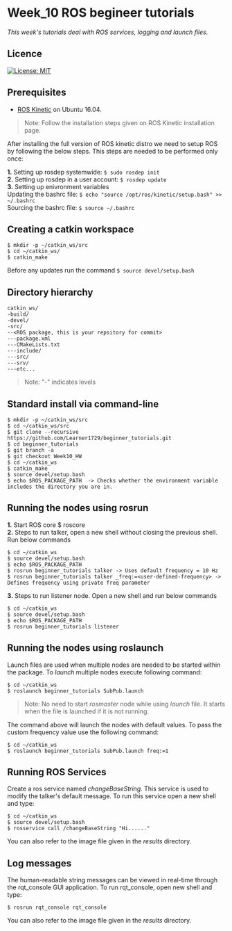 # Week_10 ROS begineer tutorials

*This week's tutorials deal with ROS services, logging and launch files.*

## Licence
[![License: MIT](https://img.shields.io/badge/License-MIT-blue.svg)](https://opensource.org/licenses/MIT)

## Prerequisites 

* [ROS Kinetic](https://wiki.ros.org/ROS/Installation) on Ubuntu 16.04. 

>Note: Follow the installation steps given on ROS Kinetic installation page. 

After installing the full version of ROS kinetic distro we need to setup ROS by following the below steps. This steps are needed to be performed only once:

**1.** Setting up rosdep systemwide: `$ sudo rosdep init` <br/>
**2.** Setting up rosdep in a user account: `$ rosdep update` <br/>
**3.** Setting up enivronment variables <br/>
   Updating the bashrc file: `$ echo "source /opt/ros/kinetic/setup.bash" >> ~/.bashrc` <br/>
   Sourcing the bashrc file: `$ source ~/.bashrc` <br/>

## Creating a catkin workspace

```
$ mkdir -p ~/catkin_ws/src
$ cd ~/catkin_ws/
$ catkin_make
```
Before any updates run the command `$ source devel/setup.bash` 

## Directory hierarchy
``` 
catkin_ws/
-build/
-devel/
-src/
--<ROS package, this is your repsitory for commit>
---package.xml
---CMakeLists.txt
---include/
---src/
---srv/
---etc...
```
>Note: "-" indicates levels

## Standard install via command-line

```
$ mkdir -p ~/catkin_ws/src
$ cd ~/catkin_ws/src
$ git clone --recursive https://github.com/Learner1729/beginner_tutorials.git
$ cd beginner_tutorials
$ git branch -a
$ git checkout Week10_HW
$ cd ~/catkin_ws
$ catkin_make
$ source devel/setup.bash
$ echo $ROS_PACKAGE_PATH  -> Checks whether the environment variable includes the directory you are in.
```
## Running the nodes using rosrun

**1.** Start ROS core $ roscore <br/>
**2.** Steps to run talker, open a new shell without closing the previous shell. <br/>
   Run below commands
   ```
   $ cd ~/catkin_ws
   $ source devel/setup.bash
   $ echo $ROS_PACKAGE_PATH
   $ rosrun beginner_tutorials talker -> Uses default frequency = 10 Hz
   $ rosrun beginner_tutorials talker _freq:=<user-defined-frequency> -> Defines frequency using private freq parameter
   ```
**3.** Steps to run listener node.
   Open a new shell and run below commands
   ```
   $ cd ~/catkin_ws
   $ source devel/setup.bash
   $ echo $ROS_PACKAGE_PATH
   $ rosrun beginner_tutorials listener
   ```

## Running the nodes using roslaunch

Launch files are used when multiple nodes are needed to be started within the package. To *launch* multiple nodes execute following command:
```
$ cd ~/catkin_ws
$ roslaunch beginner_tutorials SubPub.launch
```
> Note: No need to start *rosmaster* node while using *launch* file. It starts when the file is launched if it is not running.

The command above will launch the nodes with default values. To pass the custom frequency value use the following command:
```
$ cd ~/catkin_ws
$ roslaunch beginner_tutorials SubPub.launch freq:=1
```
## Running ROS Services
Create a ros service named *changeBaseString*. This service is used to modify the talker's default message. 
To run this service open a new shell and type:
```
$ cd ~/catkin_ws
$ source devel/setup.bash
$ rosservice call /changeBaseString "Hi......"
```
You can also refer to the image file given in the *results* directory.

## Log messages

The human-readable string messages can be viewed in real-time through the rqt_console GUI application.
To run rqt_console, open new shell and type:
```
$ rosrun rqt_console rqt_console
```
You can also refer to the image file given in the *results* directory.
